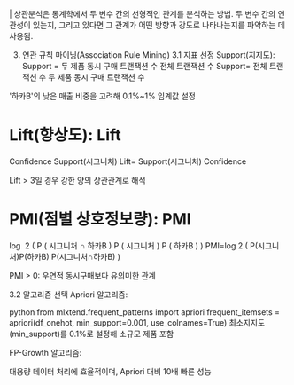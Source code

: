 | 상관분석은 통계학에서 두 변수 간의 선형적인 관계를 분석하는 방법. 두 변수 간의 연관성이 있는지, 그리고 있다면 그 관계가 어떤 방향과 강도로 나타나는지를 파악하는 데 사용됨. 

3. 연관 규칙 마이닝(Association Rule Mining)
3.1 지표 선정
Support(지지도):
Support
=
두 제품 동시 구매 트랜잭션 수
전체 트랜잭션 수
Support= 
전체 트랜잭션 수
두 제품 동시 구매 트랜잭션 수
 

'하카B'의 낮은 매출 비중을 고려해 0.1%~1% 임계값 설정

Lift(향상도):
Lift
=
Confidence
Support(시그니처)
Lift= 
Support(시그니처)
Confidence
 

Lift > 3일 경우 강한 양의 상관관계로 해석

PMI(점별 상호정보량):
PMI
=
log
⁡
2
(
P
(
시그니처
∩
하카B
)
P
(
시그니처
)
P
(
하카B
)
)
PMI=log 
2
 ( 
P(시그니처)P(하카B)
P(시그니처∩하카B)
 )

PMI > 0: 우연적 동시구매보다 유의미한 관계

3.2 알고리즘 선택
Apriori 알고리즘:

python
from mlxtend.frequent_patterns import apriori
frequent_itemsets = apriori(df_onehot, min_support=0.001, use_colnames=True)
최소지지도(min_support)를 0.1%로 설정해 소규모 제품 포함

FP-Growth 알고리즘:

대용량 데이터 처리에 효율적이며, Apriori 대비 10배 빠른 성능